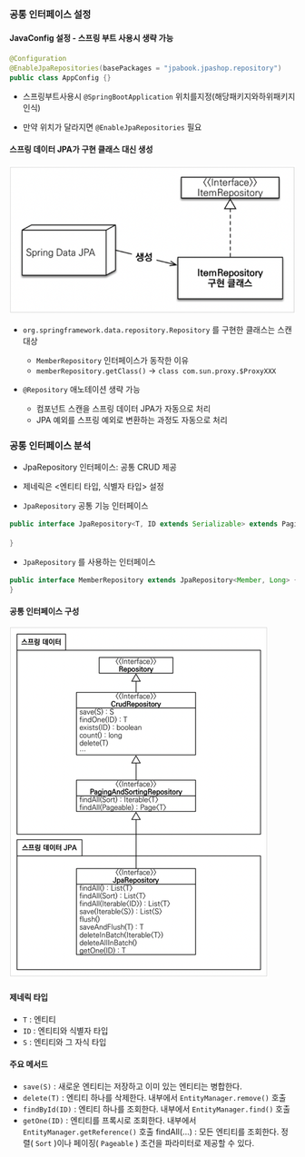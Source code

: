 ### 공통 인터페이스 설정

#### JavaConfig 설정 - 스프링 부트 사용시 생략 가능

```java
@Configuration
@EnableJpaRepositories(basePackages = "jpabook.jpashop.repository")
public class AppConfig {}
```

* 스프링부트사용시 `@SpringBootApplication` 위치를지정(해당패키지와하위패키지인식)

* 만약 위치가 달라지면 `@EnableJpaRepositories` 필요

#### 스프링 데이터 JPA가 구현 클래스 대신 생성

![](./res/1.png)

* `org.springframework.data.repository.Repository` 를 구현한 클래스는 스캔 대상 
  * `MemberRepository` 인터페이스가 동작한 이유 
  * `memberRepository.getClass()` -> `class com.sun.proxy.$ProxyXXX`

* `@Repository` 애노테이션 생략 가능 
  * 컴포넌트 스캔을 스프링 데이터 JPA가 자동으로 처리 
  * JPA 예외를 스프링 예외로 변환하는 과정도 자동으로 처리

### 공통 인터페이스 분석

* JpaRepository 인터페이스: 공통 CRUD 제공
* 제네릭은 <엔티티 타입, 식별자 타입> 설정

* `JpaRepository` 공통 기능 인터페이스

```java
public interface JpaRepository<T, ID extends Serializable> extends PagingAndSortingRepository<T, ID>{
    
}
```

* `JpaRepository` 를 사용하는 인터페이스

```java
public interface MemberRepository extends JpaRepository<Member, Long> {
}
```

#### 공통 인터페이스 구성

![](./res/2.png)

#### 제네릭 타입
  * `T` : 엔티티 
  * `ID` : 엔티티와 식별자 타입
  * `S` : 엔티티와 그 자식 타입

#### 주요 메서드

* `save(S)` : 새로운 엔티티는 저장하고 이미 있는 엔티티는 병합한다. 
* `delete(T)` : 엔티티 하나를 삭제한다. 내부에서 `EntityManager.remove()` 호출 
* `findById(ID)` : 엔티티 하나를 조회한다. 내부에서 `EntityManager.find()` 호출 
* `getOne(ID)` : 엔티티를 프록시로 조회한다. 내부에서 `EntityManager.getReference()` 호출 findAll(...) : 모든 엔티티를 조회한다. 
  정렬( `Sort` )이나 페이징( `Pageable` ) 조건을 파라미터로 제공할 수 있다.